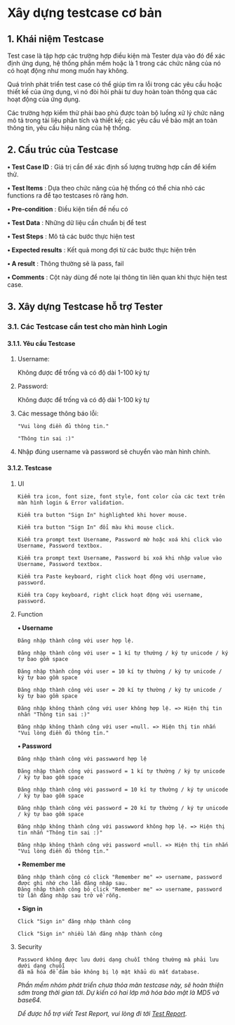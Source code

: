 # Xây dựng testcase cơ bản

## 1. Khái niệm Testcase

Test case là tập hợp các trường hợp điều kiện mà Tester dựa vào đó để xác định ứng dụng, hệ thống phần mềm hoặc là 1 
trong các chức năng của nó có hoạt động như mong muốn hay không.

Quá trình phát triển test case có thể giúp tìm ra lỗi trong các yêu cầu hoặc thiết kế của ứng dụng, vì nó đòi hỏi phải 
tư duy hoàn toàn thông qua các hoạt động của ứng dụng. 

Các trường hợp kiểm thử phải bao phủ được toàn bộ luồng xử lý chức năng mô tả trong tài liệu phân tích và thiết kế; các 
yêu cầu về bảo mật an toàn thông tin, yêu cầu hiệu năng của hệ thống.

## 2. Cấu trúc của Testcase

**• Test Case ID** : Giá trị cần để xác định số lượng trường hợp cần để kiểm thử.

**• Test Items** : Dựa theo chức năng của hệ thống có thể chia nhỏ các functions ra để tạo testcases rõ ràng hơn.

**• Pre-condition** : Điều kiện tiền đề nếu có

**• Test Data** : Những dữ liệu cần chuẩn bị để test

**• Test Steps** : Mô tả các bước thực hiện test

**• Expected results** : Kết quả mong đợi từ các bước thực hiện trên

**• A result** : Thông thường sẽ là pass, fail

**• Comments** : Cột này dùng để note lại thông tin liên quan khi thực hiện test case.

## 3. Xây dựng Testcase hỗ trợ Tester

### 3.1. Các Testcase cần test cho màn hình Login

#### 3.1.1. Yêu cầu Testcase

1. Username:

    Không được để trống và có độ dài 1-100 ký tự

2. Password:

    Không được để trống và có độ dài 1-100 ký tự

3. Các message thông báo lỗi:

    `"Vui lòng điền đủ thông tin."`

    `"Thông tin sai :)"`

4. Nhập đúng username và password sẽ chuyển vào màn hình chính.
#### 3.1.2. Testcase
1. UI
    ```shell
    Kiểm tra icon, font size, font style, font color của các text trên màn hình login & Error validation.

    Kiểm tra button "Sign In" highlighted khi hover mouse.

    Kiểm tra button "Sign In" đổi màu khi mouse click.

    Kiểm tra prompt text Username, Password mờ hoặc xoá khi click vào Username, Password textbox.

    Kiểm tra prompt text Username, Password bi xoá khi nhập value vào Username, Password textbox.

    Kiểm tra Paste keyboard, right click hoạt động với username, password.

    Kiểm tra Copy keyboard, right click hoạt động với username, password.
    ```
    

2. Function

    **• Username**

    ```shell
    Đăng nhập thành công với user hợp lệ.

    Đăng nhập thành công với user = 1 kí tự thường / ký tự unicode / ký tự bao gồm space

    Đăng nhập thành công với user = 10 kí tự thường / ký tự unicode / ký tự bao gồm space

    Đăng nhập thành công với user = 20 kí tự thường / ký tự unicode / ký tự bao gồm space

    Đăng nhập không thành công với user không hợp lệ. => Hiện thị tin nhắn "Thông tin sai :)"

    Đăng nhập không thành công với user =null. => Hiện thị tin nhắn "Vui lòng điền đủ thông tin."
    ```
   
    **• Password**

    ```shell
    Đăng nhập thành công với passwword hợp lệ

    Đăng nhập thành công với password = 1 kí tự thường / ký tự unicode / ký tự bao gồm space

    Đăng nhập thành công với password = 10 kí tự thường / ký tự unicode / ký tự bao gồm space
    
    Đăng nhập thành công với password = 20 kí tự thường / ký tự unicode / ký tự bao gồm space

    Đăng nhập không thành công với passwword không hợp lệ. => Hiện thị tin nhắn "Thông tin sai :)"
   
    Đăng nhập không thành công với password =null. => Hiện thị tin nhắn "Vui lòng điền đủ thông tin."
    ```

   **• Remember me**

    ```shell
   Đăng nhập thành công có click "Remember me" => username, password được ghi nhớ cho lần đăng nhập sau.
   Đăng nhâp thành công bỏ click "Remember me" => username, password từ lần đăng nhập sau trở về rỗng.
   ```

   **• Sign in**

    ```shell
    Click "Sign in" đăng nhập thành công

    Click "Sign in" nhiều lần đăng nhập thành công
    ```

3. Security

    ```shell
    Password không được lưu dưới dạng chuỗi thông thường mà phải lưu dưới dạng chuỗi
    đã mã hóa để đảm bảo không bị lộ mật khẩu dù mất database.
    ```
   *Phần mềm nhóm phát triển chưa thỏa mãn testcase này, sẽ hoàn thiện sớm trong thời gian tới. Dự kiến có hai lớp mã hóa bảo mật là MD5 và base64.*

   *Dể được hỗ trợ viết Test Report, vui lòng đi tới [Test Report](testReport.md).*